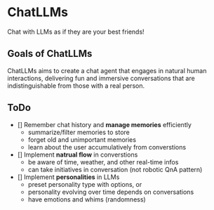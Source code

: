 # ChatLLMs
Chat with LLMs as if they are your best friends!

## Goals of ChatLLMs
ChatLLMs aims to create a chat agent that engages in natural human interactions, delivering fun and immersive conversations that are indistinguishable from those with a real person.

## ToDo
- [] Remember chat history and **manage memories** efficiently
    - summarize/filter memories to store
    - forget old and unimportant memories
    - learn about the user accumulatively from converstions
- [] Implement **natrual flow** in converstions
    - be aware of time, weather, and other real-time infos
    - can take initiatives in conversation (not robotic QnA pattern)
- [] Implement **personalities** in LLMs
    - preset personality type with options, or
    - personality evolving over time depends on conversations
    - have emotions and whims (randomness)
